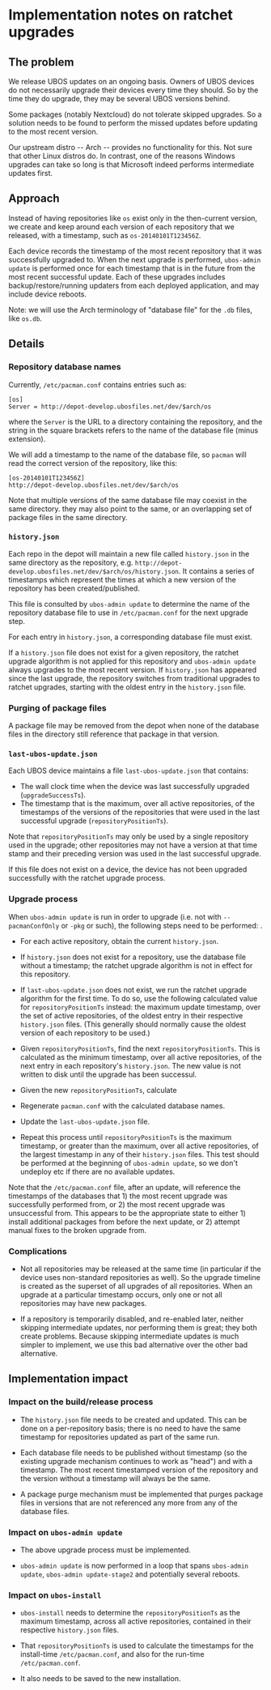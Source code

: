 # Implementation notes on ratchet upgrades

## The problem

We release UBOS updates on an ongoing basis. Owners of UBOS devices do not necessarily upgrade their devices every time they should. So by the time they do upgrade, they may be several UBOS versions behind.

Some packages (notably Nextcloud) do not tolerate skipped upgrades. So a solution needs to be found to perform the missed updates before updating to the most recent version.

Our upstream distro -- Arch -- provides no functionality for this. Not sure that other Linux distros do. In contrast, one of the reasons Windows upgrades can take so long is that Microsoft indeed performs intermediate updates first.

## Approach

Instead of having repositories like `os` exist only in the then-current version, we create and keep around each version of each repository that we released, with a timestamp, such as `os-20140101T123456Z`.

Each device records the timestamp of the most recent repository that it was successfully upgraded to. When the next upgrade is performed, `ubos-admin update` is performed once for each timestamp that is in the future from the most recent successful update. Each of these upgrades includes backup/restore/running updaters from each deployed application, and may include device reboots.

Note: we will use the Arch terminology of "database file" for the `.db` files, like `os.db`.

## Details

### Repository database names

Currently, `/etc/pacman.conf` contains entries such as:

```
[os]
Server = http://depot-develop.ubosfiles.net/dev/$arch/os
```

where the `Server` is the URL to a directory containing the repository, and the
string in the square brackets refers to the name of the database file (minus extension).

We will add a timestamp to the name of the database file, so `pacman` will read the correct version of the repository, like this:

```
[os-20140101T123456Z]
http://depot-develop.ubosfiles.net/dev/$arch/os
```

Note that multiple versions of the same database file may coexist in the same directory. they may also point to the same, or an overlapping set of package files in the same directory.

### `history.json`

Each repo in the depot will maintain a new file called `history.json` in the same directory as the repository, e.g. `http://depot-develop.ubosfiles.net/dev/$arch/os/history.json`. It contains a series of timestamps which represent the times at which a new version of the repository has been created/published.

This file is consulted by `ubos-admin update` to determine the name of the repository database file to use in `/etc/pacman.conf` for the next upgrade step.

For each entry in `history.json`, a corresponding database file must exist.

If a `history.json` file does not exist for a given repository, the ratchet upgrade algorithm is not applied for this repository and `ubos-admin update` always upgrades to the most recent version. If `history.json` has appeared since the last upgrade, the repository switches from traditional upgrades to ratchet upgrades, starting with the oldest entry in the `history.json` file.

### Purging of package files

A package file may be removed from the depot when none of the database files in the directory still reference that package in that version.

### `last-ubos-update.json`

Each UBOS device maintains a file `last-ubos-update.json` that contains:
* The wall clock time when the device was last successfully upgraded (`upgradeSuccessTs`).
* The timestamp that is the maximum, over all active repositories, of the timestamps of the versions of the repositories that were used in the last successful upgrade (`repositoryPositionTs`).

Note that `repositoryPositionTs` may only be used by a single repository used in the upgrade; other repositories may not have a version at that time stamp and their preceding version was used in the last successful upgrade.

If this file does not exist on a device, the device has not been upgraded successfully with the ratchet upgrade process.

### Upgrade process

When `ubos-admin update` is run in order to upgrade (i.e. not with ``--pacmanConfOnly`` or ``-pkg`` or such), the following steps need to be performed:
.
* For each active repository, obtain the current `history.json`.

* If `history.json` does not exist for a repository, use the database file without a timestamp; the ratchet upgrade algorithm is not in effect for this repository.

* If `last-ubos-update.json` does not exist, we run the ratchet upgrade algorithm for the first time. To do so, use the following calculated value for `repositoryPositionTs` instead: the maximum update timestamp, over the set of active repositories, of the oldest entry in their respective `history.json` files. (This generally should normally cause the oldest version of each repository to be used.)

* Given `repositoryPositionTs`, find the next `repositoryPositionTs`. This is calculated as the minimum timestamp, over all active repositories, of the next entry in each repository's `history.json`. The new value is not written to disk until the upgrade has been successul.

* Given the new `repositoryPositionTs`, calculate

* Regenerate `pacman.conf` with the calculated database names.

* Update the `last-ubos-update.json` file.

* Repeat this process until `repositoryPositionTs` is the maximum timestamp, or greater than the maximum, over all active repositories, of the largest timestamp in any of their `history.json` files. This test should be performed at the beginning of `ubos-admin update`, so we don't undeploy etc if there are no available updates.

Note that the `/etc/pacman.conf` file, after an update, will reference the timestamps of the databases that 1) the most recent upgrade was successfully performed from, or 2) the most recent upgrade was unsuccessful from. This appears to be the appropriate state to either 1) install additional packages from before the next update, or 2) attempt manual fixes to the broken upgrade from.

### Complications

* Not all repositories may be released at the same time (in particular if the device uses non-standard repositories as well). So the upgrade timeline is created as the superset of all upgrades of all repositories. When an upgrade at a particular timestamp occurs, only one or not all repositories may have new packages.

* If a repository is temporarily disabled, and re-enabled later, neither skipping intermediate updates, nor performing them is great; they both create problems. Because skipping intermediate updates is much simpler to implement, we use this bad alternative over the other bad alternative.

## Implementation impact

### Impact on the build/release process

* The `history.json` file needs to be created and updated. This can be done on a per-repository basis; there is no need to have the same timestamp for repositories updated as part of the same run.

* Each database file needs to be published without timestamp (so the existing upgrade mechanism continues to work as "head") and with a timestamp. The most recent timestamped version of the repository and the version without a timestamp will always be the same.

* A package purge mechanism must be implemented that purges package files in versions that are not referenced any more from any of the database files.

### Impact on `ubos-admin update`

* The above upgrade process must be implemented.

* `ubos-admin update` is now performed in a loop that spans `ubos-admin update`, `ubos-admin update-stage2` and potentially several reboots.

### Impact on `ubos-install`

* `ubos-install` needs to determine the `repositoryPositionTs` as the maximum timestamp, across all active repositories, contained in their respective `history.json` files.

* That `repositoryPositionTs` is used to calculate the timestamps for the install-time `/etc/pacman.conf`, and also for the run-time `/etc/pacman.conf`.

* It also needs to be saved to the new installation.
